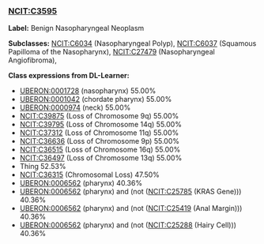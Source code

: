 
### [NCIT:C3595](http://purl.obolibrary.org/obo/NCIT_C3595)
**Label:** Benign Nasopharyngeal Neoplasm

**Subclasses:** [NCIT:C6034](http://purl.obolibrary.org/obo/NCIT_C6034) (Nasopharyngeal Polyp), [NCIT:C6037](http://purl.obolibrary.org/obo/NCIT_C6037) (Squamous Papilloma of the Nasopharynx), [NCIT:C27479](http://purl.obolibrary.org/obo/NCIT_C27479) (Nasopharyngeal Angiofibroma), 

**Class expressions from DL-Learner:**

- [UBERON:0001728](http://purl.obolibrary.org/obo/UBERON_0001728) (nasopharynx) 55.00%
- [UBERON:0001042](http://purl.obolibrary.org/obo/UBERON_0001042) (chordate pharynx) 55.00%
- [UBERON:0000974](http://purl.obolibrary.org/obo/UBERON_0000974) (neck) 55.00%
- [NCIT:C39875](http://purl.obolibrary.org/obo/NCIT_C39875) (Loss of Chromosome 9q) 55.00%
- [NCIT:C39795](http://purl.obolibrary.org/obo/NCIT_C39795) (Loss of Chromosome 14q) 55.00%
- [NCIT:C37312](http://purl.obolibrary.org/obo/NCIT_C37312) (Loss of Chromosome 11q) 55.00%
- [NCIT:C36636](http://purl.obolibrary.org/obo/NCIT_C36636) (Loss of Chromosome 9p) 55.00%
- [NCIT:C36515](http://purl.obolibrary.org/obo/NCIT_C36515) (Loss of Chromosome 16q) 55.00%
- [NCIT:C36497](http://purl.obolibrary.org/obo/NCIT_C36497) (Loss of Chromosome 13q) 55.00%
- Thing 52.53%
- [NCIT:C36315](http://purl.obolibrary.org/obo/NCIT_C36315) (Chromosomal Loss) 47.50%
- [UBERON:0006562](http://purl.obolibrary.org/obo/UBERON_0006562) (pharynx) 40.36%
- [UBERON:0006562](http://purl.obolibrary.org/obo/UBERON_0006562) (pharynx) and (not ([NCIT:C25785](http://purl.obolibrary.org/obo/NCIT_C25785) (KRAS Gene))) 40.36%
- [UBERON:0006562](http://purl.obolibrary.org/obo/UBERON_0006562) (pharynx) and (not ([NCIT:C25419](http://purl.obolibrary.org/obo/NCIT_C25419) (Anal Margin))) 40.36%
- [UBERON:0006562](http://purl.obolibrary.org/obo/UBERON_0006562) (pharynx) and (not ([NCIT:C25288](http://purl.obolibrary.org/obo/NCIT_C25288) (Hairy Cell))) 40.36%


